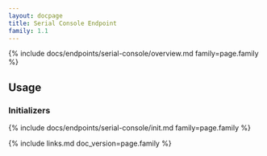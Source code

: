 ```yaml
---
layout: docpage
title: Serial Console Endpoint
family: 1.1
---
```


{% include docs/endpoints/serial-console/overview.md family=page.family %}


## Usage

### Initializers

{% include docs/endpoints/serial-console/init.md family=page.family %}


{% include links.md doc_version=page.family %}
